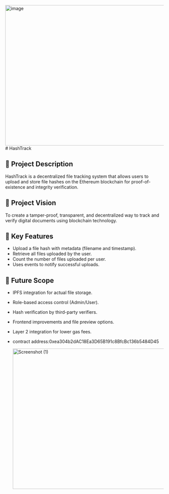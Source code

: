 <img width="1920" height="445" alt="image" src="https://github.com/user-attachments/assets/81e20b03-fd1d-4cae-8621-a6308890d8f1" /># HashTrack

## 📄 Project Description
HashTrack is a decentralized file tracking system that allows users to upload and store file hashes on the Ethereum blockchain for proof-of-existence and integrity verification.

## 🌟 Project Vision
To create a tamper-proof, transparent, and decentralized way to track and verify digital documents using blockchain technology.

## 🔑 Key Features
- Upload a file hash with metadata (filename and timestamp).
- Retrieve all files uploaded by the user.
- Count the number of files uploaded per user.
- Uses events to notify successful uploads.

## 🔮 Future Scope
- IPFS integration for actual file storage.
- Role-based access control (Admin/User).
- Hash verification by third-party verifiers.
- Frontend improvements and file preview options.
- Layer 2 integration for lower gas fees.
- contract address:0xea304b2dAC18Ea3D65B191c8BfcBc136b5484D45

  <img width="1920" height="445" alt="Screenshot (1)" src="https://github.com/user-attachments/assets/762817f7-1bdd-48ba-8040-fe5d1426048b" />

